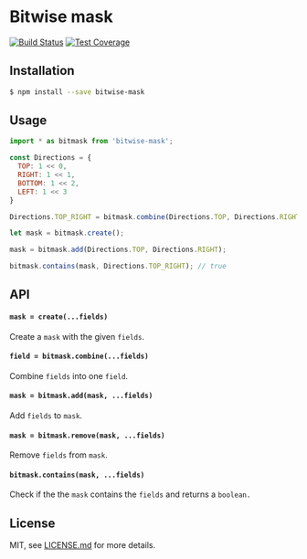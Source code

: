 # Bitwise mask

[![Build Status](https://travis-ci.org/vaalentin/bitwise-mask.svg?branch=master)](https://travis-ci.org/vaalentin/bitwise-mask)
[![Test Coverage](https://codeclimate.com/github/vaalentin/bitwise-mask/badges/coverage.svg)](https://codeclimate.com/github/vaalentin/bitwise-mask/coverage)

## Installation

```sh
$ npm install --save bitwise-mask
```

## Usage

```js
import * as bitmask from 'bitwise-mask';

const Directions = {
  TOP: 1 << 0,
  RIGHT: 1 << 1,
  BOTTOM: 1 << 2,
  LEFT: 1 << 3
}

Directions.TOP_RIGHT = bitmask.combine(Directions.TOP, Directions.RIGHT);

let mask = bitmask.create();

mask = bitmask.add(Directions.TOP, Directions.RIGHT);

bitmask.contains(mask, Directions.TOP_RIGHT); // true
```

## API

#### `mask = create(...fields)`

Create a `mask` with the given `fields`.

#### `field = bitmask.combine(...fields)`

Combine `fields` into one `field`.

#### `mask = bitmask.add(mask, ...fields)`

Add `fields` to `mask`.

#### `mask = bitmask.remove(mask, ...fields)`

Remove `fields` from `mask`.

#### `bitmask.contains(mask, ...fields)`

Check if the the `mask` contains the `fields` and returns a `boolean.`

## License

MIT, see [LICENSE.md](https://github.com/vaalentin/bitwise-mask/blob/master/LICENSE.md) for more details.
